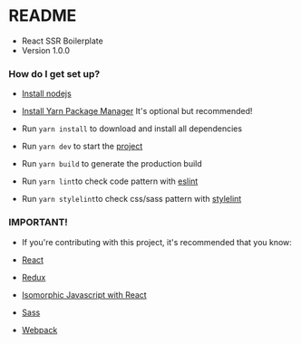 # README #

* React SSR Boilerplate
* Version 1.0.0

### How do I get set up? ###

* [Install nodejs](https://nodejs.org/en/download/)

* [Install Yarn Package Manager](https://yarnpkg.com/pt-BR/) It's optional but recommended!

* Run `yarn install` to download and install all dependencies

* Run `yarn dev` to start the [project](http://localhost:3000)

* Run `yarn build` to generate the production build

* Run `yarn lint`to check code pattern with [eslint](https://eslint.org/)

* Run `yarn stylelint`to check css/sass pattern with [stylelint](https://github.com/stylelint/stylelint)

### IMPORTANT! ###

* If you're contributing with this project, it's recommended that you know:

* [React](https://reactjs.org/)
* [Redux](https://redux.js.org/)
* [Isomorphic Javascript with React](https://www.udemy.com/server-side-rendering-with-react-and-redux/learn/v4/overview)
* [Sass](http://sass-lang.com/)
* [Webpack](https://webpack.js.org/)
